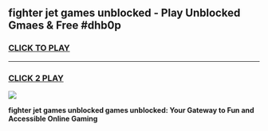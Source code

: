 
## fighter jet games unblocked - Play Unblocked Gmaes & Free #dhb0p
<h3>
<a href="https://news.freeplayer.one?title=fighter_jet_games_unblocked&ref=03M">CLICK TO PLAY</a></h3>
<hr>

<h3>
<a href="https://news.freeplayer.one?title=fighter_jet_games_unblocked&ref=03M">CLICK 2 PLAY</a>
  
</h3>

<a href="https://news.freeplayer.one?title=fighter_jet_games_unblocked&ref=03M"><img src="https://clearcache.store/games.png"></a>


**fighter jet games unblocked games unblocked: Your Gateway to Fun and Accessible Online Gaming**
